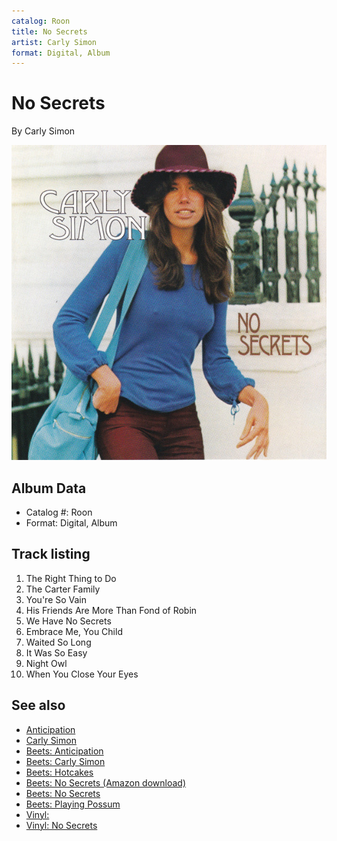 ```yaml
---
catalog: Roon
title: No Secrets
artist: Carly Simon
format: Digital, Album
---
```


# No Secrets

By Carly Simon

![](../../assets/albumcovers/Carly_Simon-No_Secrets.png)

## Album Data

- Catalog #: Roon
- Format: Digital, Album


## Track listing


1. The Right Thing to Do
2. The Carter Family
3. You're So Vain
4. His Friends Are More Than Fond of Robin
5. We Have No Secrets
6. Embrace Me, You Child
7. Waited So Long
8. It Was So Easy
9. Night Owl
10. When You Close Your Eyes


## See also

- [Anticipation](Anticipation.md)
- [Carly Simon](Carly_Simon.md)
- [Beets: Anticipation](../../Beets/Carly_Simon/Anticipation.md)
- [Beets: Carly Simon](../../Beets/Carly_Simon/Carly_Simon.md)
- [Beets: Hotcakes](../../Beets/Carly_Simon/Hotcakes.md)
- [Beets: No Secrets (Amazon download)](../../Beets/Carly_Simon/No_Secrets_Amazon_download.md)
- [Beets: No Secrets](../../Beets/Carly_Simon/No_Secrets.md)
- [Beets: Playing Possum](../../Beets/Carly_Simon/Playing_Possum.md)
- [Vinyl: ](../../Vinyl/Carly_Simon/Carly_Simon.md)
- [Vinyl: No Secrets](../../Vinyl/Carly_Simon/No_Secrets.md)
